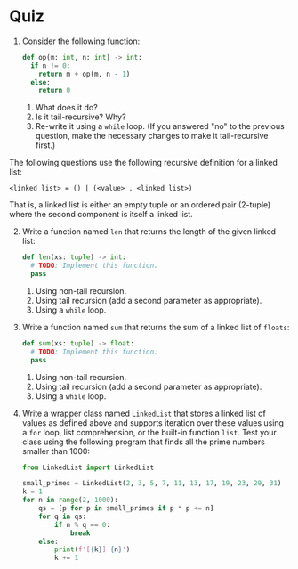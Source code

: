 # Quiz

1. Consider the following function:
   ```python
   def op(m: int, n: int) -> int:
     if n != 0:
       return m + op(m, n - 1)
     else:
       return 0
   ```
    1. What does it do?
    2. Is it tail-recursive? Why?
    3. Re-write it using a `while` loop. (If you answered "no" to the previous question, make the necessary changes to
       make it tail-recursive first.)

The following questions use the following recursive definition for a linked list:

    <linked list> = () | (<value> , <linked list>) 

That is, a linked list is either an empty tuple or an ordered pair (2-tuple) where the second component is itself a
linked list.

2. Write a function named `len` that returns the length of the given linked list:
   ```python
   def len(xs: tuple) -> int:
     # TODO: Implement this function.
     pass
   ```
    1. Using non-tail recursion.
    2. Using tail recursion (add a second parameter as appropriate).
    3. Using a `while` loop.

3. Write a function named `sum` that returns the sum of a linked list of `floats`:
   ```python
   def sum(xs: tuple) -> float:
     # TODO: Implement this function.
     pass
   ```
    1. Using non-tail recursion.
    2. Using tail recursion (add a second parameter as appropriate).
    3. Using a `while` loop.

4. Write a wrapper class named `LinkedList` that stores a linked list of values as defined above and supports iteration
   over these values using a `for` loop, list comprehension, or the built-in function `list`. Test your class using the
   following program that finds all the prime numbers smaller than 1000:
   ```python
   from LinkedList import LinkedList

   small_primes = LinkedList(2, 3, 5, 7, 11, 13, 17, 19, 23, 29, 31)
   k = 1
   for n in range(2, 1000):
       qs = [p for p in small_primes if p * p <= n]
       for q in qs:
           if n % q == 0:
               break
       else:
           print(f'[{k}] {n}')
           k += 1
   ```